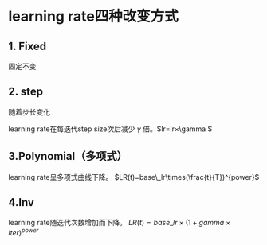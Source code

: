 # learning rate四种改变方式

## 1. Fixed

固定不变

## 2. step

随着步长变化

learning rate在每迭代step size次后减少 $\gamma$ 倍。$lr=lr×\gamma $

## 3.Polynomial（多项式）

learning rate呈多项式曲线下降。  $LR(t)=base\_lr\times(\frac{t}{T})^{power}$

##  4.Inv

learning rate随迭代次数增加而下降。 $LR(t)=base\_lr\times(1+gamma\times iter)^{power}$